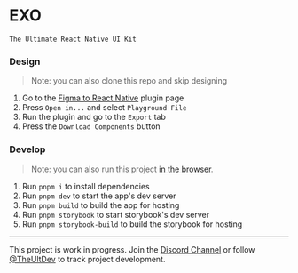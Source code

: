 # EXO

`The Ultimate React Native UI Kit`

### Design
> Note: you can also clone this repo and skip designing
1. Go to the [Figma to React Native](https://www.figma.com/community/plugin/821138713091291738) plugin page
2. Press `Open in...` and select `Playground File`
3. Run the plugin and go to the `Export` tab
4. Press the `Download Components` button

### Develop
> Note: you can also run this project [in the browser](https://vslite.dev/~/gh/kat-tax/exo.git/~/gh/kat-tax/exo.git?init=pnpm+storybook).

1. Run `pnpm i` to install dependencies
2. Run `pnpm dev` to start the app's dev server
3. Run `pnpm build` to build the app for hosting
4. Run `pnpm storybook` to start storybook's dev server
5. Run `pnpm storybook-build` to build the storybook for hosting

---

This project is work in progress. Join the [Discord Channel](https://discord.com/invite/TzhDRyj) or follow [@TheUltDev](https://x.com/theultdev) to track project development.
